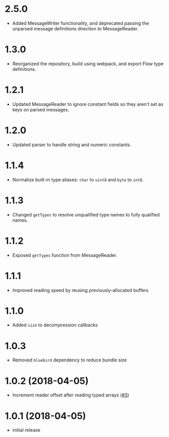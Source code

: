 # 2.5.0

* Added MessageWriter functionality, and deprecated passing the unparsed message definitions direction to MessageReader.

# 1.3.0

* Reorganized the repository, build using webpack, and export Flow type definitions.

# 1.2.1

* Updated MessageReader to ignore constant fields so they aren't set as keys on parsed messages.

# 1.2.0

* Updated parser to handle string and numeric constants.

# 1.1.4

* Normalize built-in type aliases: `char` to `uint8` and `byte` to `int8`.

# 1.1.3

* Changed `getTypes` to resolve unqualified type names to fully qualified names.

# 1.1.2

* Exposed `getTypes` function from MessageReader.

# 1.1.1

* Improved reading speed by reusing previously-allocated buffers

# 1.1.0

* Added `size` to decompression callbacks

# 1.0.3

* Removed `bluebird` dependency to reduce bundle size

# 1.0.2 (2018-04-05)

 * Increment reader offset after reading typed arrays ([#3](https://github.com/cruise-automation/rosbag.js/pull/3))

# 1.0.1 (2018-04-05)

  * initial release
